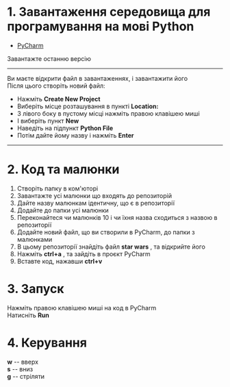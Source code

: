 # 1. Завантаження середовища для програмування на мові Python

+ [PyCharm](https://www.jetbrains.com/ru-ru/pycharm/download/#section=windows)

Завантажте останню версію
***
Ви маєте відкрити файл в завантаженнях, і завантажити його<br/>
Після цього створіть новий файл:<br/>
  + Нажміть **Create New Project**<br/>
  + Виберіть місце розташування в пункті __Location:__<br/>
  + З лівого боку в пустому місці нажміть правою клавішею миші<br/>
  + І виберіть пункт __New__<br/>
  + Наведіть на підпункт __Python File__<br/>
  + Потім дайте йому назву і нажміть __Enter__
***
# 2. Код та малюнки
1. Створіть папку в ком'юторі
2. Завантажте усі малюнки що входять до репозиторій<br/>
3. Дайте назву малюнкам ідентичну, що є в репозиторії
4. Додайте до папки усі малюнки
5. Переконайтеся чи малюнків 10 і чи їхня назва сходиться з назвою в репозиторії
6. Додайте новий файл, що ви створили в PyCharm, до папки з малюнками
7. В цьому репозиторії знайдіть файл __star wars__ , та відкрийте його
8. Нажміть __ctrl+a__ , та зайдіть в проєкт PyCharm
9. Вставте код, нажавши __ctrl+v__ 
# 3. Запуск
Нажміть правою клавішею миші на код в PyCharm<br/>
Натисніть __Run__
# 4. Керування
__w__ -- вверх<br/>
__s__ -- вниз<br/>
__g__ -- стріляти
